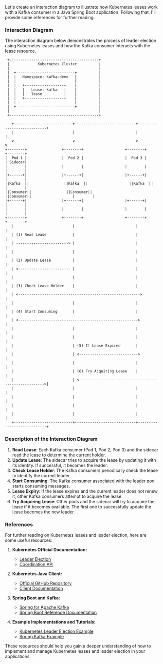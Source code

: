 Let's create an interaction diagram to illustrate how Kubernetes leases work with a Kafka consumer in a Java Spring Boot application. Following that, I'll provide some references for further reading.

### Interaction Diagram

The interaction diagram below demonstrates the process of leader election using Kubernetes leases and how the Kafka consumer interacts with the lease resource.

```plaintext
 +-----------------------------------------+
 |             Kubernetes Cluster          |
 |                                         |
 |  +---------------------------+          |
 |  |   Namespace: kafka-demo   |          |
 |  |                           |          |
 |  |   +------------------+    |          |
 |  |   |   Lease: kafka-  |    |          |
 |  |   |   lease          |    |          |
 |  |   +------------------+    |          |
 |  |                           |          |
 |  +---------------------------+          |
 |                                         |
 +-----------------------------------------+

   +---------------------------+----------------------------+----------------------------+
   |                           |                            |                            |
   v                           v                            v                            v
+--------+                +--------+                   +--------+                   +--------+
|  Pod 1 |                |  Pod 2 |                   |  Pod 3 |                   | Sidecar|
|        |                |        |                   |        |                   |        |
|+------+|                |+------+|                   |+------+|                   |        |
||Kafka  ||                ||Kafka  ||                   ||Kafka  ||                   |        |
||Consumer||                ||Consumer||                   ||Consumer||                   |        |
|+------+|                |+------+|                   |+------+|                   |        |
|        |                |        |                   |        |                   |        |
+--------+                +--------+                   +--------+                   +--------+
   |                           |                            |                            |
   | (1) Read Lease            |                            |                            |
   | ------------------------> |                            |                            |
   |                           |                            |                            |
   | (2) Update Lease          |                            |                            |
   | <------------------------ |                            |                            |
   |                           |                            |                            |
   | (3) Check Lease Holder    |                            |                            |
   | <-------------------------------------------------------->                          |
   |                           |                            |                            |
   | (4) Start Consuming       |                            |                            |
   | <------------------------------------------------------->                          |
   |                           |                            |                            |
   |                           |                            |                            |
   |                           | (5) If Lease Expired       |                            |
   |                           | <--------------------------->                          |
   |                           |                            |                            |
   |                           | (6) Try Acquiring Lease    |                            |
   |                           | <------------------------------------------------------>|
   |                           |                            |                            |
   |                           |                            |                            |
   |                           |                            |                            |
   |                           |                            |                            |
   +---------------------------+----------------------------+----------------------------+
```

### Description of the Interaction Diagram

1. **Read Lease**: Each Kafka consumer (Pod 1, Pod 2, Pod 3) and the sidecar read the lease to determine the current holder.
2. **Update Lease**: The sidecar tries to acquire the lease by updating it with its identity. If successful, it becomes the leader.
3. **Check Lease Holder**: The Kafka consumers periodically check the lease to identify the current leader.
4. **Start Consuming**: The Kafka consumer associated with the leader pod starts consuming messages.
5. **Lease Expiry**: If the lease expires and the current leader does not renew it, other Kafka consumers attempt to acquire the lease.
6. **Try Acquiring Lease**: Other pods and the sidecar will try to acquire the lease if it becomes available. The first one to successfully update the lease becomes the new leader.

### References

For further reading on Kubernetes leases and leader election, here are some useful resources:

1. **Kubernetes Official Documentation:**
   - [Leader Election](https://kubernetes.io/docs/reference/command-line-tools-reference/kube-controller-manager/#leader-elect)
   - [Coordination API](https://kubernetes.io/docs/reference/generated/kubernetes-api/v1.22/#coordination-v1-k8s-io)

2. **Kubernetes Java Client:**
   - [Official GitHub Repository](https://github.com/kubernetes-client/java)
   - [Client Documentation](https://github.com/kubernetes-client/java/wiki)

3. **Spring Boot and Kafka:**
   - [Spring for Apache Kafka](https://spring.io/projects/spring-kafka)
   - [Spring Boot Reference Documentation](https://docs.spring.io/spring-boot/docs/current/reference/htmlsingle/)

4. **Example Implementations and Tutorials:**
   - [Kubernetes Leader Election Example](https://github.com/kubernetes-client/java/blob/master/examples/src/main/java/io/kubernetes/client/examples/LeaderElectionExample.java)
   - [Spring Kafka Example](https://spring.io/guides/gs/messaging-gateway/)

These resources should help you gain a deeper understanding of how to implement and manage Kubernetes leases and leader election in your applications.
